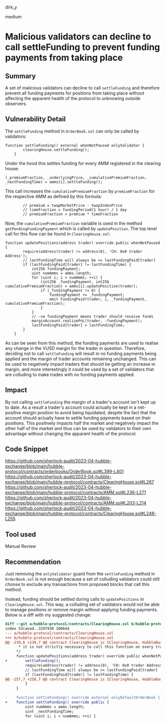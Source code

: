 dirk_y

medium

# Malicious validators can decline to call settleFunding to prevent funding payments from taking place

## Summary
A set of malicious validators can decline to call `settleFunding` and therefore prevent all funding payments for positions from taking place without affecting the apparent health of the protocol to unknowing outside observers.

## Vulnerability Detail
The `settleFunding` method in `OrderBook.sol` can only be called by validators:

```solidity
function settleFunding() external whenNotPaused onlyValidator {
        clearingHouse.settleFunding();
    }
```

Under the hood this settles funding for every AMM registered in the clearing house:

```solidity
(_premiumFraction, _underlyingPrice, _cumulativePremiumFraction, _nextFundingTime) = amms[i].settleFunding();
```

This call increases the `cumulativePremiumFraction` by `premiumFraction` for the respective AMM as defined by this formula:

```solidity
        // premium = twapMarketPrice - twapIndexPrice
        // timeFraction = fundingPeriod(1 hour) / 1 day
        // premiumFraction = premium * timeFraction
```

Now, the `cumulativePremiumFraction` variable is used in the method `getPendingFundingPayment` which is called by `updatePosition`. The top level call for this flow can be found in `ClearingHouse.sol`:

```solidity
function updatePositions(address trader) override public whenNotPaused {
        require(address(trader) != address(0), 'CH: 0x0 trader Address');
        // lastFundingTime will always be >= lastFundingPaid[trader]
        if (lastFundingPaid[trader] != lastFundingTime) {
            int256 fundingPayment;
            uint numAmms = amms.length;
            for (uint i; i < numAmms; ++i) {
                (int256 _fundingPayment, int256 cumulativePremiumFraction) = amms[i].updatePosition(trader);
                if (_fundingPayment != 0) {
                    fundingPayment += _fundingPayment;
                    emit FundingPaid(trader, i, _fundingPayment, cumulativePremiumFraction);
                }
            }
            // -ve fundingPayment means trader should receive funds
            marginAccount.realizePnL(trader, -fundingPayment);
            lastFundingPaid[trader] = lastFundingTime;
        }
    }
```

As can be seen from this method, the funding payments are used to realise any change in the VUSD margin for the trader in question. Therefore, deciding not to call `settleFunding` will result in no funding payments being applied and the margin of trader accounts remaining unchanged. This can be used to negatively impact traders that should be getting an increase in margin, and more interestingly it could be used by a set of validators that are colluding to make trades with no funding payments applied.

## Impact
By not calling `settleFunding` the margin of a trader's account isn't kept up to date. As a result a trader's account could actually be kept in a net-positive margin position to avoid being liquidated, despite the fact that the account should actually have to settle funding payments based on their positions. This positively impacts half the market and negatively impact the other half of the market and thus can be used by validators to their own advantage without changing the apparent health of the protocol.

## Code Snippet
https://github.com/sherlock-audit/2023-04-hubble-exchange/blob/main/hubble-protocol/contracts/orderbooks/OrderBook.sol#L399-L401
https://github.com/sherlock-audit/2023-04-hubble-exchange/blob/main/hubble-protocol/contracts/ClearingHouse.sol#L267
https://github.com/sherlock-audit/2023-04-hubble-exchange/blob/main/hubble-protocol/contracts/AMM.sol#L236-L271
https://github.com/sherlock-audit/2023-04-hubble-exchange/blob/main/hubble-protocol/contracts/AMM.sol#L203-L214
https://github.com/sherlock-audit/2023-04-hubble-exchange/blob/main/hubble-protocol/contracts/ClearingHouse.sol#L248-L255

## Tool used
Manual Review

## Recommendation
Just removing the `onlyValidator` guard from the `settleFunding` method in `OrderBook.sol` is not enough because a set of colluding validators could still choose to exclude any transactions from proposed blocks that call this method.

Instead, funding should be settled during calls to `updatePositions` in `ClearingHouse.sol`. This way, a colluding set of validators would not be able to manage positions or remove margin without applying funding payments. Below is a diff with my suggested change:

```diff
diff --git a/hubble-protocol/contracts/ClearingHouse.sol b/hubble-protocol/contracts/ClearingHouse.sol
index 53caead..3297930 100644
--- a/hubble-protocol/contracts/ClearingHouse.sol
+++ b/hubble-protocol/contracts/ClearingHouse.sol
@@ -239,6 +239,7 @@ contract ClearingHouse is IClearingHouse, HubbleBase {
      * it is not strictly necessary to call this function on every trade for a trader, however we still currently do so. Might explore avoiding this in the future.
     */
     function updatePositions(address trader) override public whenNotPaused {
+        settleFunding();
         require(address(trader) != address(0), 'CH: 0x0 trader Address');
         // lastFundingTime will always be >= lastFundingPaid[trader]
         if (lastFundingPaid[trader] != lastFundingTime) {
@@ -257,7 +258,7 @@ contract ClearingHouse is IClearingHouse, HubbleBase {
         }
     }
 
-    function settleFunding() override external onlyDefaultOrderBook {
+    function settleFunding() override public {
         uint numAmms = amms.length;
         uint _nextFundingTime;
         for (uint i; i < numAmms; ++i) {

```